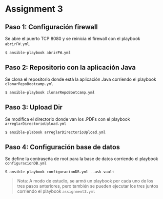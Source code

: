 # Assignment 3
## Paso 1: Configuración firewall
Se abre el puerto TCP 8080 y se reinicia el firewall con el playbook `abrirFW.yml`.
```
$ ansible-playbook abrirFW.yml
```
## Paso 2: Repositorio con la aplicación Java
Se clona el repositorio donde está la aplicación Java corriendo el playbook `clonarRepoBootcamp.yml`
```
$ ansible-playbook clonarRepoBootcamp.yml
```
## Paso 3: Upload Dir
Se modifica el directorio donde van los .PDFs con el playbook `arreglarDirectorioUpload.yml`

```
$ ansible-plabook arreglarDirectorioUpload.yml
```
## Paso 4: Configuración base de datos
Se define la contraseña de root para la base de datos corriendo el playbook `configuracionDB.yml`
```
S ansible-playbook configuracionDB.yml --ask-vault 
```

> Nota:
> A modo de estudio, se armó un playbook por cada uno de los tres pasos anteriores, pero también se pueden ejecutar los tres juntos corriendo el playbook `assignment3.yml`
